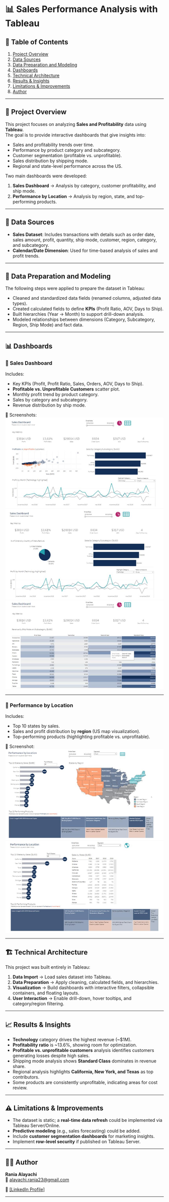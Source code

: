# 📊 Sales Performance Analysis with Tableau

## 📑 Table of Contents

1. [Project Overview](#project-overview)  
2. [Data Sources](#data-sources)  
3. [Data Preparation and Modeling](#data-preparation-and-modeling)  
4. [Dashboards](#dashboards)  
5. [Technical Architecture](#technical-architecture)  
6. [Results & Insights](#results--insights)  
7. [Limitations & Improvements](#limitations--improvements)  
8. [Author](#author)  

---

## 🚀 Project Overview

This project focuses on analyzing **Sales and Profitability** data using **Tableau**.  
The goal is to provide interactive dashboards that give insights into:

- Sales and profitability trends over time.  
- Performance by product category and subcategory.  
- Customer segmentation (profitable vs. unprofitable).  
- Sales distribution by shipping mode.  
- Regional and state-level performance across the US.  

Two main dashboards were developed:  

1. **Sales Dashboard** → Analysis by category, customer profitability, and ship mode.  
2. **Performance by Location** → Analysis by region, state, and top-performing products.  

---

## 📂 Data Sources

* **Sales Dataset**: Includes transactions with details such as order date, sales amount, profit, quantity, ship mode, customer, region, category, and subcategory.  
* **Calendar/Date Dimension**: Used for time-based analysis of sales and profit trends.  

---

## 🔄 Data Preparation and Modeling

The following steps were applied to prepare the dataset in Tableau:

* Cleaned and standardized data fields (renamed columns, adjusted data types).  
* Created calculated fields to define **KPIs** (Profit Ratio, AOV, Days to Ship).  
* Built hierarchies (Year → Month) to support drill-down analysis.  
* Modeled relationships between dimensions (Category, Subcategory, Region, Ship Mode) and fact data.  

---

## 📊 Dashboards

### 🔹 Sales Dashboard  

Includes:  
- Key KPIs (Profit, Profit Ratio, Sales, Orders, AOV, Days to Ship).  
- **Profitable vs. Unprofitable Customers** scatter plot.  
- Monthly profit trend by product category.  
- Sales by category and subcategory.  
- Revenue distribution by ship mode.  

📌 Screenshots:  
![Sales Dashboard 1](im1.png)  
![Sales Dashboard 2](im2.png)  
![Sales Dashboard 2](im3.png) 

---

### 🔹 Performance by Location  

Includes:  
- Top 10 states by sales.  
- Sales and profit distribution by **region** (US map visualization).  
- Top-performing products (highlighting profitable vs. unprofitable).  

📌 Screenshot:  
![Performance by Location](im4.png)  
![Performance by Location](im5.png) 

---

## 🏗️ Technical Architecture

This project was built entirely in Tableau:  

1. **Data Import** → Load sales dataset into Tableau.  
2. **Data Preparation** → Apply cleaning, calculated fields, and hierarchies.  
3. **Visualization** → Build dashboards with interactive filters, collapsible containers, and floating layouts.  
4. **User Interaction** → Enable drill-down, hover tooltips, and category/region filtering.  

---

## 📈 Results & Insights

* **Technology** category drives the highest revenue (~$1M).  
* **Profitability ratio** is ~13.6%, showing room for optimization.  
* **Profitable vs. unprofitable customers** analysis identifies customers generating losses despite high sales.  
* Shipping mode analysis shows **Standard Class** dominates in revenue share.  
* Regional analysis highlights **California, New York, and Texas** as top contributors.  
* Some products are consistently unprofitable, indicating areas for cost review.  

---

## ⚠️ Limitations & Improvements

* The dataset is static; a **real-time data refresh** could be implemented via Tableau Server/Online.  
* **Predictive modeling** (e.g., sales forecasting) could be added.  
* Include **customer segmentation dashboards** for marketing insights.  
* Implement **row-level security** if published on Tableau Server.  

---

## 👩‍💻 Author

**Rania Alayachi**  
📧 alayachi.rania23@gmail.com
  
🔗 [[LinkedIn Profile]](https://www.linkedin.com/in/rania-al-ayachi/)  

---
